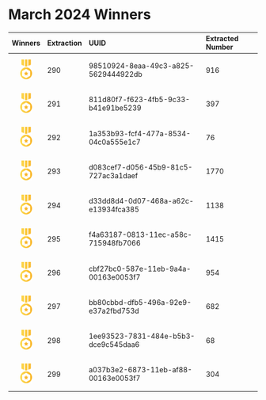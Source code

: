 # March 2024 Winners

|                                       Winners                                        | Extraction | UUID                                 | Extracted Number |
| :----------------------------------------------------------------------------------: | :--------- | :----------------------------------- | :--------------- |
| <img src="../prize.svg" style="height: 40px; margin-top: 10px; margin-bottom: 10px"> | 290        | 98510924-8eaa-49c3-a825-5629444922db | 916              | 
| <img src="../prize.svg" style="height: 40px; margin-top: 10px; margin-bottom: 10px"> | 291        | 811d80f7-f623-4fb5-9c33-b41e91be5239 | 397              | 
| <img src="../prize.svg" style="height: 40px; margin-top: 10px; margin-bottom: 10px"> | 292        | 1a353b93-fcf4-477a-8534-04c0a555e1c7 | 76               |
| <img src="../prize.svg" style="height: 40px; margin-top: 10px; margin-bottom: 10px"> | 293        | d083cef7-d056-45b9-81c5-727ac3a1daef | 1770             |
| <img src="../prize.svg" style="height: 40px; margin-top: 10px; margin-bottom: 10px"> | 294        | d33dd8d4-0d07-468a-a62c-e13934fca385 | 1138             |
| <img src="../prize.svg" style="height: 40px; margin-top: 10px; margin-bottom: 10px"> | 295        | f4a63187-0813-11ec-a58c-715948fb7066 | 1415             | 
| <img src="../prize.svg" style="height: 40px; margin-top: 10px; margin-bottom: 10px"> | 296        | cbf27bc0-587e-11eb-9a4a-00163e0053f7 | 954              | 
| <img src="../prize.svg" style="height: 40px; margin-top: 10px; margin-bottom: 10px"> | 297        | bb80cbbd-dfb5-496a-92e9-e37a2fbd753d | 682              | 
| <img src="../prize.svg" style="height: 40px; margin-top: 10px; margin-bottom: 10px"> | 298        | 1ee93523-7831-484e-b5b3-dce9c545daa6 | 68               |
| <img src="../prize.svg" style="height: 40px; margin-top: 10px; margin-bottom: 10px"> | 299        | a037b3e2-6873-11eb-af88-00163e0053f7 | 304              | 
